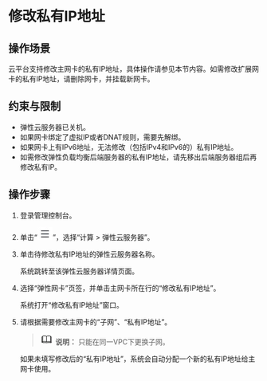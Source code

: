 # 修改私有IP地址<a name="ecs_03_0505"></a>

## 操作场景<a name="section8230202916388"></a>

云平台支持修改主网卡的私有IP地址，具体操作请参见本节内容。如需修改扩展网卡的私有IP地址，请删除网卡，并挂载新网卡。

## 约束与限制<a name="section205851733132119"></a>

-   弹性云服务器已关机。
-   如果网卡绑定了虚拟IP或者DNAT规则，需要先解绑。
-   如果网卡上有IPv6地址，无法修改（包括IPv4和IPv6的）私有IP地址。
-   如需修改弹性负载均衡后端服务器的私有IP地址，请先移出后端服务器组后再修改私有IP。

## 操作步骤<a name="section101008535219"></a>

1.  登录管理控制台。
2.  单击“![](figures/service-list.jpg)”，选择“计算 \> 弹性云服务器”。
3.  单击待修改私有IP地址的弹性云服务器名称。

    系统跳转至该弹性云服务器详情页面。

4.  选择“弹性网卡”页签，并单击主网卡所在行的“修改私有IP地址”。

    系统打开“修改私有IP地址”窗口。

5.  请根据需要修改主网卡的“子网”、“私有IP地址”。

    >![](public_sys-resources/icon-note.gif) **说明：** 
    >只能在同一VPC下更换子网。

    如果未填写修改后的“私有IP地址”，系统会自动分配一个新的私有IP地址给主网卡使用。

